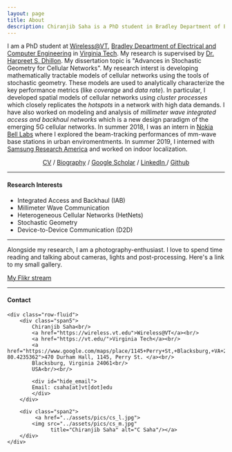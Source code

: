 ```yaml
---
layout: page
title: About
description: Chiranjib Saha is a PhD student in Bradley Department of Electrical and Computer Engineering, Virginia Tech.
---
```


I am a PhD student at [Wireless@VT](https://wireless.vt.edu/),  [Bradley Department of Electrical and Computer Engineering](https://www.ece.vt.edu/) in [Virginia Tech](https://vt.edu/). My research is supervised by [Dr. Harpreet S. Dhillon](http://www.dhillon.ece.vt.edu/). My dissertation topic is "Advances in Stochastic Geometry for Cellular Networks". My research interst is developing mathematically tractable models of cellular networks using the tools of stochastic geometry. These models are used to analytically characterize the key performance metrics (like *coverage* and *data rate*). In particular, I developed spatial models of cellular networks using *cluster processes* which closely replicates the *hotspots* in a network with high data demands. I have also worked on modeling and analysis of *millimeter wave integrated access and backhaul networks* which is a new design paradigm of the emerging 5G cellular networks. 
 In summer 2018, I was an intern in [Nokia Bell Labs](https://www.bell-labs.com/) where I  explored the beam-tracking performances of mm-wave base stations in urban enviromentments.  In summer 2019, I interned with [Samsung Research America](https://www.sra.samsung.com/) and worked on indoor localization. 


<p align="center">
                <a href="{{ BASE_PATH }}/assets/resume_chiranjib.pdf">CV</a> /
                <a href="{{ BASE_PATH }}/assets/chiranjib-bio.txt">Biography</a> /
                <a href="https://scholar.google.com/citations?hl=en&user=WDy6l08AAAAJ&view_op=list_works&sortby=pubdate">Google Scholar</a>  /
                <a href="https://www.linkedin.com/in/chiranjibsaha/"> LinkedIn </a>  /
                 <a href="https://github.com/stochastic-geometry/"> Github </a>
</p>

----
#### Research Interests

- Integrated Access and Backhaul (IAB)
- Millimeter Wave Communication
- Heterogeneous Cellular Networks (HetNets)
- Stochastic Geometry
- Device-to-Device Communication (D2D)


----

Alongside my research, I am a photography-enthusiast. I love to spend time reading and talking about cameras, lights and post-processing. Here's a link to my small gallery.

<a href="https://www.flickr.com/photos/chiranjibsaha/">
 My Flikr stream 
</a>



---
<div class="container">
<h4><a name="contact"></a>Contact</h4>

    <div class="row-fluid">
        <div class="span5">
            Chiranjib Saha<br/>
            <a href="https://wireless.vt.edu">Wireless@VT</a><br/>
            <a href="https://vt.edu/">Virginia Tech</a><br/>
            <a href="https://www.google.com/maps/place/1145+Perry+St,+Blacksburg,+VA+24061/@37.2316194,-80.4257249,17z/data=!3m1!4b1!4m5!3m4!1s0x884d956d0f497e65:0x9f267dc4b064badc!8m2!3d37.2316194!4d-80.4235362">470 Durham Hall, 1145, Perry St. </a><br/>
            Blacksburg, Virginia 24061<br/>
            USA<br/><br/>

            <div id="hide_email">
            Email: csaha[at]vt[dot]edu
            </div>
        </div>

        <div class="span2">
             <a href="../assets/pics/cs_l.jpg">
            <img src="../assets/pics/cs_m.jpg"
                  title="Chiranjib Saha" alt="C Saha"/></a> 
        </div>
    </div>

